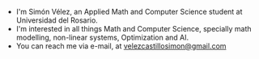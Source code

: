 - I'm Simón Vélez, an Applied Math and Computer Science student at Universidad del Rosario.
- I'm interested in all things Math and Computer Science, specially math modelling, non-linear systems, Optimization and AI.
- You can reach me via e-mail, at velezcastillosimon@gmail.com

